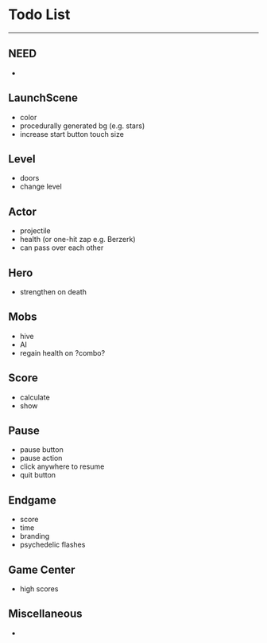 # Todo List

---

## NEED
* 

## LaunchScene
* color
* procedurally generated bg (e.g. stars)
* increase start button touch size

## Level
* doors
* change level

## Actor
* projectile
* health (or one-hit zap e.g. Berzerk)
* can pass over each other

## Hero
* strengthen on death

## Mobs
* hive
* AI
* regain health on ?combo?

## Score
* calculate
* show

## Pause
* pause button
* pause action
* click anywhere to resume
* quit button

## Endgame
* score
* time
* branding
* psychedelic flashes

## Game Center
* high scores

## Miscellaneous
* 

